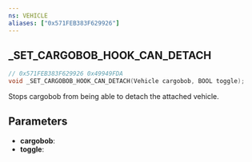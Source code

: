 ```yaml
---
ns: VEHICLE
aliases: ["0x571FEB383F629926"]
---
```

## _SET_CARGOBOB_HOOK_CAN_DETACH

```c
// 0x571FEB383F629926 0x49949FDA
void _SET_CARGOBOB_HOOK_CAN_DETACH(Vehicle cargobob, BOOL toggle);
```

Stops cargobob from being able to detach the attached vehicle.

## Parameters
* **cargobob**: 
* **toggle**: 

